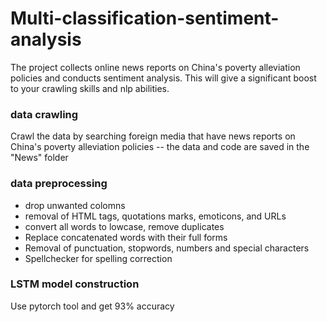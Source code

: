 # Multi-classification-sentiment-analysis

The project collects online news reports on China's poverty alleviation policies and conducts sentiment analysis. This will give a significant boost to your crawling skills and nlp abilities.

### data crawling
Crawl the data by searching foreign media that have news reports on China's poverty alleviation policies -- the data and code are saved in the "News" folder

### data preprocessing
* drop unwanted colomns
* removal of HTML tags, quotations marks, emoticons, and URLs
* convert all words to lowcase, remove duplicates
* Replace concatenated words with their full forms
* Removal of punctuation, stopwords, numbers and special characters
* Spellchecker for spelling correction

### LSTM model construction
Use pytorch tool and get 93% accuracy

